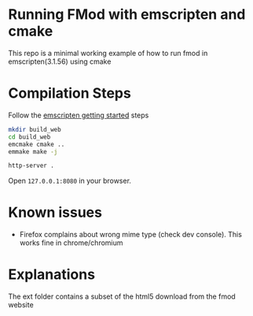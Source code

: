 # Running FMod with emscripten and cmake

This repo is a minimal working example of how to run fmod in emscripten(3.1.56) using cmake

# Compilation Steps

Follow the [emscripten getting started](https://emscripten.org/docs/getting_started/downloads.html) steps

```bash
mkdir build_web
cd build_web
emcmake cmake ..
emmake make -j

http-server .
```

Open `127.0.0.1:8080` in your browser.

# Known issues

- Firefox complains about wrong mime type (check dev console). This works fine in chrome/chromium

# Explanations

The ext folder contains a subset of the html5 download from the fmod website 
